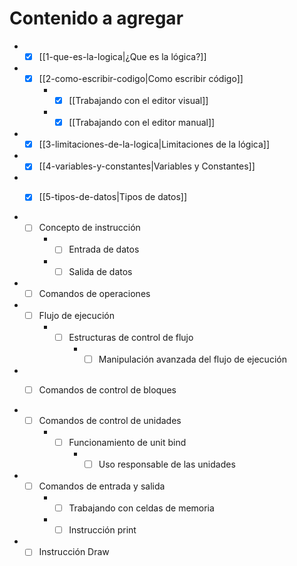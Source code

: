 # Contenido a agregar 

- - [x] [[1-que-es-la-logica|¿Que es la lógica?]]
- - [x] [[2-como-escribir-codigo|Como escribir código]]
	- - [x] [[Trabajando con el editor visual]]
	- - [x] [[Trabajando con el editor manual]]
- - [x] [[3-limitaciones-de-la-logica|Limitaciones de la lógica]]
- - [x] [[4-variables-y-constantes|Variables y Constantes]]
- - [x] [[5-tipos-de-datos|Tipos de datos]]


- - [ ] Concepto de instrucción
	- - [ ] Entrada de datos
	- - [ ] Salida de datos

- - [ ] Comandos de operaciones

- - [ ] Flujo de ejecución
	- - [ ] Estructuras de control de flujo
		- - [ ] Manipulación avanzada del flujo de ejecución

- - [ ] Comandos de control de bloques


- - [ ] Comandos de control de unidades
	- - [ ] Funcionamiento de unit bind
		- - [ ] Uso responsable de las unidades

- - [ ] Comandos de entrada y salida
	- - [ ] Trabajando con celdas de memoria
	- - [ ] Instrucción print

- - [ ] Instrucción Draw